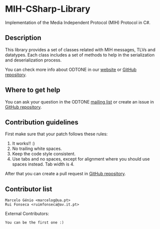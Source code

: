 MIH-CSharp-Library
==================

Implementation of the Media Independent Protocol (MIH) Protocol in C#.

Description
-----------
This library provides a set of classes related with MIH messages, TLVs
and datatypes. Each class includes a set of methods to help in the
serialization and deserialization process.

You can check more info about ODTONE in our
[website](http://atnog.av.it.pt/odtone/)
or [GitHub repository](https://github.com/ATNoG/ODTONE).


Where to get help
-----------------

You can ask your question in the ODTONE
[mailing list](https://atnog.av.it.pt/cgi-bin/mailman/listinfo) or create an
issue in [GitHub repository](https://github.com/ATNOG/MIH-CSharp-Library).

Contribution guidelines
-----------------------

First make sure that your patch follows these rules:

1. It works!! :)
2. No trailing white spaces.
3. Keep the code style consistent.
4. Use tabs and no spaces, except for alignment where you should use spaces
   instead. Tab width is 4.

After that you can create a pull request in
[GitHub repository](https://github.com/ATNOG/MIH-CSharp-Library).

Contributor list
----------------

	Marcelo Génio <marcelog@ua.pt>
	Rui Fonseca <ruimfonseca@av.it.pt>


External Contributors:

	You can be the first one :)